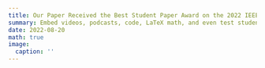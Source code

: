 ```yaml
---
title: Our Paper Received the Best Student Paper Award on the 2022 IEEE ICMA Conference
summary: Embed videos, podcasts, code, LaTeX math, and even test students!
date: 2022-08-20
math: true
image:
  caption: ''
---
```



